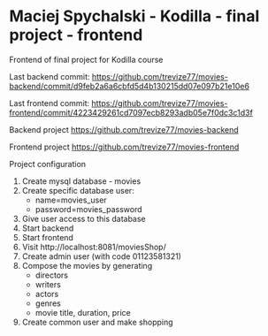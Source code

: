 # Maciej Spychalski - Kodilla - final project - frontend

Frontend of final project for Kodilla course

Last backend commit:
https://github.com/trevize77/movies-backend/commit/d9feb2a6a6cbfd5d4b130215dd07e097b21e10e6

Last frontend commit:
https://github.com/trevize77/movies-frontend/commit/4223429261cd7097ecb8293adb05e7f0dc3c1d3f

Backend project
https://github.com/trevize77/movies-backend

Frontend project
https://github.com/trevize77/movies-frontend

Project configuration
1. Create mysql database - movies
2. Create specific database user:
    * name=movies_user
    * password=movies_password
3. Give user access to this database
4. Start backend
5. Start frontend
6. Visit http://localhost:8081/moviesShop/
7. Create admin user (with code 01123581321)
8. Compose the movies by generating
    - directors
    - writers
    - actors
    - genres
    - movie title, duration, price
9. Create common user and make shopping    